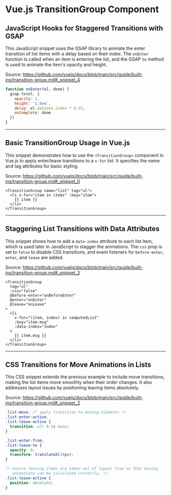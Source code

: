 # Vue.js TransitionGroup Component

## JavaScript Hooks for Staggered Transitions with GSAP

This JavaScript snippet uses the GSAP library to animate the enter transition of list items with a delay based on their index. The `onEnter` function is called when an item is entering the list, and the GSAP `to` method is used to animate the item's opacity and height.

Source: https://github.com/vuejs/docs/blob/main/src/guide/built-ins/transition-group.md#_snippet_4

```javascript
function onEnter(el, done) {
  gsap.to(el, {
    opacity: 1,
    height: '1.6em',
    delay: el.dataset.index * 0.15,
    onComplete: done
  })
}
```

---

## Basic TransitionGroup Usage in Vue.js

This snippet demonstrates how to use the `<TransitionGroup>` component in Vue.js to apply enter/leave transitions to a `v-for` list. It specifies the name and tag attributes for basic styling.

Source: https://github.com/vuejs/docs/blob/main/src/guide/built-ins/transition-group.md#_snippet_0

```vue-html
<TransitionGroup name="list" tag="ul">
  <li v-for="item in items" :key="item">
    {{ item }}
  </li>
</TransitionGroup>
```

---

## Staggering List Transitions with Data Attributes

This snippet shows how to add a `data-index` attribute to each list item, which is used later in JavaScript to stagger the animations. The `css` prop is set to `false` to disable CSS transitions, and event listeners for `before-enter`, `enter`, and `leave` are added.

Source: https://github.com/vuejs/docs/blob/main/src/guide/built-ins/transition-group.md#_snippet_3

```vue-html
<TransitionGroup
  tag="ul"
  :css="false"
  @before-enter="onBeforeEnter"
  @enter="onEnter"
  @leave="onLeave"
>
  <li
    v-for="(item, index) in computedList"
    :key="item.msg"
    :data-index="index"
  >
    {{ item.msg }}
  </li>
</TransitionGroup>
```

---

## CSS Transitions for Move Animations in Lists

This CSS snippet extends the previous example to include move transitions, making the list items move smoothly when their order changes. It also addresses layout issues by positioning leaving items absolutely.

Source: https://github.com/vuejs/docs/blob/main/src/guide/built-ins/transition-group.md#_snippet_2

```css
.list-move, /* apply transition to moving elements */
.list-enter-active,
.list-leave-active {
  transition: all 0.5s ease;
}

.list-enter-from,
.list-leave-to {
  opacity: 0;
  transform: translateX(30px);
}

/* ensure leaving items are taken out of layout flow so that moving
   animations can be calculated correctly. */
.list-leave-active {
  position: absolute;
}
```

